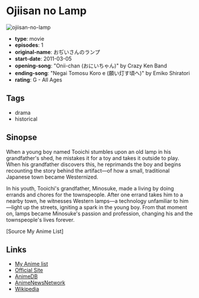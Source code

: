 # Ojiisan no Lamp

![ojiisan-no-lamp](https://cdn.myanimelist.net/images/anime/9/76455.jpg)

-   **type**: movie
-   **episodes**: 1
-   **original-name**: おぢいさんのランプ
-   **start-date**: 2011-03-05
-   **opening-song**: "Onii-chan (おにいちゃん)" by Crazy Ken Band
-   **ending-song**: "Negai Tomosu Koro e (願い灯す頃へ)" by Emiko Shiratori
-   **rating**: G - All Ages

## Tags

-   drama
-   historical

## Sinopse

When a young boy named Tooichi stumbles upon an old lamp in his grandfather's shed, he mistakes it for a toy and takes it outside to play. When his grandfather discovers this, he reprimands the boy and begins recounting the story behind the artifact—of how a small, traditional Japanese town became Westernized.

In his youth, Tooichi's grandfather, Minosuke, made a living by doing errands and chores for the townspeople. After one errand takes him to a nearby town, he witnesses Western lamps—a technology unfamiliar to him—light up the streets, igniting a spark in the young boy. From that moment on, lamps became Minosuke's passion and profession, changing his and the townspeople's lives forever.

[Source My Anime List]

## Links

-   [My Anime list](https://myanimelist.net/anime/10500/Ojiisan_no_Lamp)
-   [Official Site](http://www.janica.jp/pja/ojisan/)
-   [AnimeDB](http://anidb.info/perl-bin/animedb.pl?show=anime&aid=8256)
-   [AnimeNewsNetwork](http://www.animenewsnetwork.com/encyclopedia/anime.php?id=12511)
-   [Wikipedia](http://en.wikipedia.org/wiki/Anime_Mirai)
